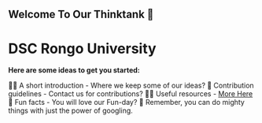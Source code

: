 ## Welcome To Our Thinktank 👋

# DSC Rongo University

**Here are some ideas to get you started:**

🙋‍♀️ A short introduction - Where we keep some of our ideas?
🌈 Contribution guidelines - Contact us for contributions?
👩‍💻 Useful resources - [More Here](https://gdsc.community.dev/rongo-university/)
🍿 Fun facts - You will love our Fun-day?
🧙 Remember, you can do mighty things with just the power of googling.

